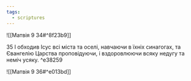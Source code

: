 ```yaml
---
tags:
  - scriptures
---
```


![[Матвія 9 34#^8f23b9]]

35 І обходив Ісус всі міста та оселі, навчаючи в їхніх синагогах, та Євангелію Царства проповідуючи, і вздоровлюючи всяку недугу та неміч усяку. ^e38259

![[Матвія 9 36#^e013bd]]
